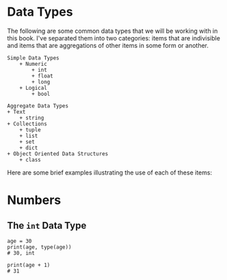 # Data Types 

The following are some common data types that we will be working with in this book. I've separated them into two categories: items that are indivisible and items that are aggregations of other items in some form or another.

    Simple Data Types
        + Numeric
            + int
            + float
            + long
        + Logical
            + bool

    Aggregate Data Types
    + Text
        + string
    + Collections
        + tuple
        + list
        + set
        + dict
    + Object Oriented Data Structures
        + class


Here are some brief examples illustrating the use of each of these items:

# Numbers

## The `int` Data Type
````
age = 30
print(age, type(age))
# 30, int

print(age + 1)
# 31
````
